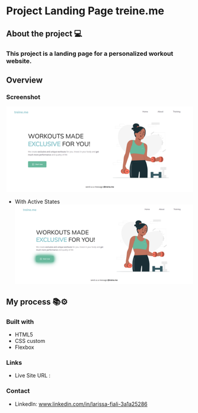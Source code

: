 # Project Landing Page treine.me
## About the project 💻
### This project is a landing page for a personalized workout website.

## Overview
### Screenshot

![alt text](image.png)

- With Active States
![alt text](image-1.png)

## My process 📚⚙️
### Built with
- HTML5
- CSS custom
- Flexbox

### Links
- Live Site URL :

### Contact
- LinkedIn: www.linkedin.com/in/larissa-fiali-3a1a25286